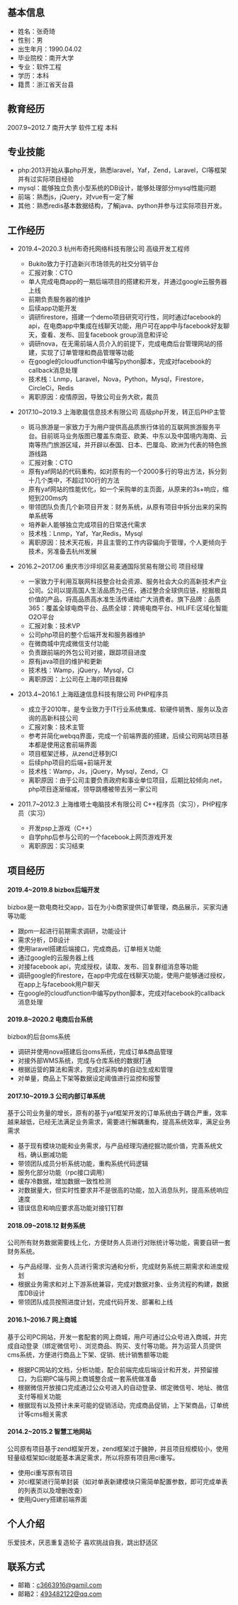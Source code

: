 ## 基本信息
+ 姓名：张奇琦
+ 性别：男
+ 出生年月：1990.04.02
+ 毕业院校：南开大学
+ 专业：软件工程
+ 学历：本科
+ 籍贯：浙江省天台县

## 教育经历
2007.9~2012.7	南开大学	软件工程	本科

## 专业技能
+ php:2013开始从事php开发，熟悉laravel，Yaf，Zend，Laravel，CI等框架并有过实际项目经验
+ mysql：能够独立负责小型系统的DB设计，能够处理部分mysql性能问题
+ 前端：熟悉js，jQuery，对vue有一定了解
+ 其他：熟悉redis基本数据结构，了解java、python并参与过实际项目开发。

## 工作经历
   
+ 2019.4~2020.3 杭州布奇托网络科技有限公司 高级开发工程师
   + Bukito致力于打造新兴市场领先的社交分销平台
   + 汇报对象：CTO
   + 单人完成电商app的一期后端项目的搭建和开发，并通过google云服务器上线
   + 前期负责服务器的维护
   + 后续app功能开发
   + 调研firestore，搭建一个demo项目研究可行性，同时通过facebook的api，在电商app中集成在线聊天功能，用户可在app中与facebook好友聊天，查看、发布、回复facebook group消息和评论
   + 调研nova，在无需前端人员介入的前提下，完成电商后台管理网站的搭建，实现了订单管理和商品管理等功能
   + 在google的cloudfunction中编写python脚本，完成对facebook的callback消息处理
   + 技术栈：Lnmp，Laravel，Nova，Python，Mysql，Firestore，CircleCi，Redis
   + 离职原因：疫情原因，导致公司业务大砍，裁员
   
+ 2017.10~2019.3 上海歌晨信息技术有限公司 高级php开发，转正后PHP主管
   + 斑马旅游是一家致力于为用户提供高品质旅行体验的互联网旅游服务平台。目前斑马业务版图已覆盖东南亚、欧美、中东以及中国境内海南、云南等热门旅游区域，并开辟以泰国、日本、巴厘岛、欧洲为代表的特色旅游线路
   + 汇报对象：CTO
   + 原有yaf网站的代码重构，如对原有的一个2000多行的导出方法，拆分到十几个类中，不超过100行的方法
   + 原有yaf网站的性能优化，如一个采购单的主页面，从原来的3s+响应，缩短到200ms内
   + 带领团队负责几个新项目开发：财务系统，从原有项目中拆分出来的采购单系统等
   + 培养新人能够独立完成项目的日常迭代需求
   + 技术栈：Lnmp，Yaf，Yar,Redis，Mysql
   + 离职原因：技术天花板，并且主管的工作内容偏向于管理，个人更倾向于技术，另准备去杭州发展
   
+ 2016.2~2017.06 重庆市沙坪坝区易麦通国际贸易有限公司 项目经理
   + 一家致力于利用互联网科技整合社会资源、服务社会大众的高新技术产业公司。公司以提高国人生活品质为己任，通过整合全球供应链，挖掘极具价值的产品，将高品质高水准生活传递给广大消费者。旗下品牌：品质365：覆盖全球电商平台、品质全球：跨境电商平台、HILIFE:区域化智能O2O平台
   + 汇报对象：技术VP 
   + 公司php项目的整个后端开发和服务器维护
   + 在微商城中完成微信支付功能
   + 负责跟前端的外包公司对接，跟踪项目进度
   + 原有java项目的维护和更新
   + 技术栈：Wamp，jQuery，Mysql，CI
   + 离职原因：上公司在上海的项目裁掉
   
+ 2013.4~2016.1 上海瓯速信息科技有限公司 PHP程序员
   + 成立于2010年，是专业致力于IT行业系统集成、软硬件销售、服务以及咨询的高新科技公司
   + 汇报对象：技术主管
   + 参考并简化webqq界面，完成一个前端界面的搭建，后续公司网站项目基本都是使用这套前端界面
   + 项目框架迁移，从zend迁移到CI
   + 后续php项目的后端+前端开发
   + 技术栈：Wamp，Js，jQuery，Mysql，Zend，CI
   + 离职原因：由于公司主要负责政府和事业单位项目，后期比较倾向.net，php项目逐渐缩减，领导跳槽被带去另一家公司
   
+ 2011.7~2012.3 上海维塔士电脑技术有限公司 C++程序员（实习），PHP程序员（实习）
   + 开发psp上游戏（C++）
   + 自学php后参与公司的一个facebook上网页游戏开发
   + 离职原因：实习结束

## 项目经历
#### 2019.4~2019.8 bizbox后端开发
bizbox是一款电商社交app，旨在为小b商家提供订单管理，商品展示，买家沟通等功能
+ 跟pm一起进行前期需求调研，功能设计
+ 需求分析，DB设计
+ 使用laravel搭建后端接口，完成商品，订单相关功能
+ 通过google的云服务器上线
+ 对接facebook api，完成授权，读取、发布、回复群组消息等功能
+ 调研google的firestore，在app中完成在线聊天功能，使用户能够通过授权，在app上与facebook用户聊天
+ 在google的cloudfunction中编写python脚本，完成对facebook的callback消息处理
   
#### 2019.8~2020.2 电商后台系统
bizbox的后台oms系统
+ 调研并使用nova搭建后台oms系统，完成订单&商品管理
+ 对接外部WMS系统，完成与仓库系统的数据打通
+ 根据运营的算法和需求，完成对采购单的自动生成和管理
+ 对单量，商品上下架等数据设定阈值进行监控和报警

#### 2017.10~2019.3 公司内部订单系统
基于公司业务量的增长，原有的基于yaf框架开发的订单系统由于耦合严重，效率越来越低，已经无法满足业务需求，需要进行解耦重构，提高系统效率，满足业务需求
+ 基于现有模块功能和业务需求，与产品经理沟通挖掘功能价值，完善系统文档，确认删减功能
+ 带领团队成员分析系统功能，重构系统代码逻辑
+ 服务化部分功能（rpc接口调用）
+ 缓存冷数据，增加数据一致性检测
+ 对数据量大，但实时性要求并不是很高的功能，加入消息队列，提高系统响应速度
+ 错误信息和响应要求高功能对接钉钉群

#### 2018.09~2018.12 财务系统
公司所有财务数据需要线上化，方便财务人员进行对账统计等功能，需要自研一套财务系统。
+ 与产品经理、业务人员进行需求沟通和分析，完成财务系统三期需求和进度规划
+ 根据业务需求和对上下游系统兼容，完成对数据对象、业务流程的构建，数据库DB设计
+ 带领团队成员按照进度计划，完成代码开发、部署和上线

#### 2016.1~2016.7 网上商城
基于公司PC网站，开发一套配套的网上商城，用户可通过公众号进入商城，并完成自动登录（绑定微信号）、浏览商品、购买、支付等功能。并为运营人员提供cms系统，方便进行商品上下架、促销、统计销售额等功能
+ 根据PC网站的文档，分析功能，配合前端完成后端设计和开发，并预留接口，为后期PC端与网上商城整合成一套系统做准备
+ 根据微信开放接口完成通过公众号进入的自动登录、绑定微信号、地址、微信支付等相关功能
+ 根据现有以及预计未来可能的促销活动，完成商品促销，上下架商品，订单统计等cms相关需求

#### 2014.2~2015.2 智慧工地网站
公司原有项目基于zend框架开发，zend框架过于臃肿，并且项目规模较小，使用轻量级框架如ci就能基本满足需求，所以将原有项目用ci重写。
+ 使用ci重写原有项目
+ 对ci框架进行简单封装（如对单表新建模块只需简单配置参数，即可完成单表的列表页以及增删改查）
+ 使用jQuery搭建前端界面

## 个人介绍
乐爱技术，厌恶重复造轮子
喜欢挑战自我，跳出舒适区


## 联系方式
+ 邮箱：c3663916@gamil.com
+ 邮箱2：493482122@qq.com

